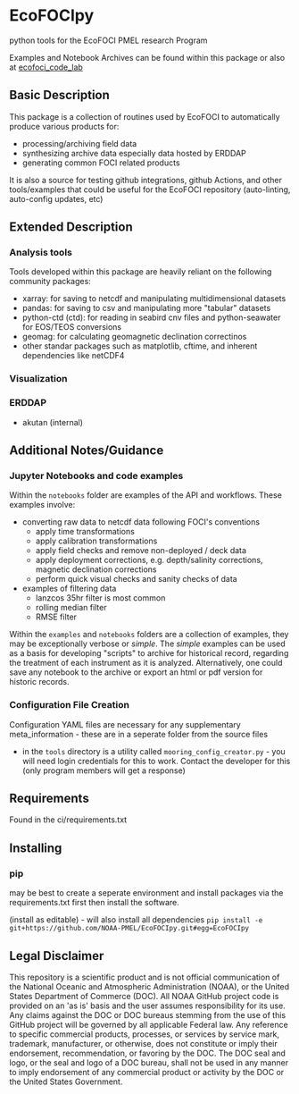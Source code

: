 # EcoFOCIpy
python tools for the EcoFOCI PMEL research Program

Examples and Notebook Archives can be found within this package or also at [ecofoci_code_lab](https://noaa-pmel.github.io/ecofoci_code_lab/content/code_gallery/EcoFOCIpy.html)

## Basic Description

This package is a collection of routines used by EcoFOCI to automatically produce various products for:

* processing/archiving field data
* synthesizing archive data especially data hosted by ERDDAP
* generating common FOCI related products

It is also a source for testing github integrations, github Actions, and other tools/examples that could be useful for the EcoFOCI repository (auto-linting, auto-config updates, etc)

## Extended Description

### Analysis tools

Tools developed within this package are heavily reliant on the following community packages:
- xarray: for saving to netcdf and manipulating multidimensional datasets
- pandas: for saving to csv and manipulating more "tabular" datasets
- python-ctd (ctd): for reading in seabird cnv files and python-seawater for EOS/TEOS conversions
- geomag: for calculating geomagnetic declination correctinos
- other standar packages such as matplotlib, cftime, and inherent dependencies like netCDF4

### Visualization

### ERDDAP

* akutan (internal)

## Additional Notes/Guidance

### Jupyter Notebooks and code examples

Within the `notebooks` folder are examples of the API and workflows.  These examples involve:

- converting raw data to netcdf data following FOCI's conventions
  + apply time transformations
  + apply calibration transformations
  + apply field checks and remove non-deployed / deck data
  + apply deployment corrections, e.g. depth/salinity corrections, magnetic declination corrections
  + perform quick visual checks and sanity checks of data
- examples of filtering data
  + lanzcos 35hr filter is most common
  + rolling median filter
  + RMSE filter

Within the `examples` and `notebooks` folders are a collection of examples, they may be exceptionally verbose or _simple_.  The _simple_ examples can be used as a basis for developing "scripts" to archive for historical record, regarding the treatment of each instrument as it is analyzed.  Alternatively, one could save any notebook to the archive or export an html or pdf version for historic records.

### Configuration File Creation

Configuration YAML files are necessary for any supplementary meta_information - these are in a seperate folder from the source files

* in the `tools` directory is a utility called `mooring_config_creator.py` - you will need login credentials for this to work.  Contact the developer for this (only program members will get a response)

## Requirements

Found in the ci/requirements.txt

## Installing

### pip

may be best to create a seperate environment and install packages via the requirements.txt first then install the software.

(install as editable) - will also install all dependencies
`pip install -e git+https://github.com/NOAA-PMEL/EcoFOCIpy.git#egg=EcoFOCIpy`

## Legal Disclaimer

This repository is a scientific product and is not official communication of the National Oceanic and Atmospheric Administration (NOAA), or the United States Department of Commerce (DOC).
All NOAA GitHub project code is provided on an 'as is' basis and the user assumes responsibility for its use.
Any claims against the DOC or DOC bureaus stemming from the use of this GitHub project will be governed by all applicable Federal law.
Any reference to specific commercial products, processes, or services by service mark, trademark, manufacturer, or otherwise, does not constitute or imply their endorsement, recommendation, or favoring by the DOC.
The DOC seal and logo, or the seal and logo of a DOC bureau, shall not be used in any manner to imply endorsement of any commercial product or activity by the DOC or the United States Government.
